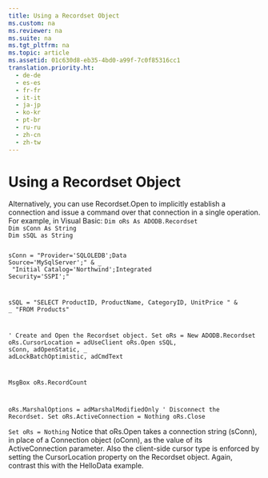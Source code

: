 ```yaml
---
title: Using a Recordset Object
ms.custom: na
ms.reviewer: na
ms.suite: na
ms.tgt_pltfrm: na
ms.topic: article
ms.assetid: 01c630d8-eb35-4bd0-a99f-7c0f85316cc1
translation.priority.ht: 
  - de-de
  - es-es
  - fr-fr
  - it-it
  - ja-jp
  - ko-kr
  - pt-br
  - ru-ru
  - zh-cn
  - zh-tw
---
```

# Using a Recordset Object
<?xml version="1.0" encoding="utf-8"?>
<developerReferenceWithoutSyntaxDocument xmlns="http://ddue.schemas.microsoft.com/authoring/2003/5" xmlns:xlink="http://www.w3.org/1999/xlink" xmlns:xsi="http://www.w3.org/2001/XMLSchema-instance" xsi:schemaLocation="http://ddue.schemas.microsoft.com/authoring/2003/5 http://dduestorage.blob.core.windows.net/ddueschema/developer.xsd">
  <introduction>
    <para>Alternatively, you can use <legacyBold>Recordset.Open</legacyBold> to implicitly establish a connection and issue a command over that connection in a single operation. For example, in Visual Basic:</para>
    <code>Dim oRs As ADODB.Recordset
Dim sConn As String
Dim sSQL as String

<codeFeaturedElement>sConn = "Provider='SQLOLEDB';Data Source='MySqlServer';" &amp; _</codeFeaturedElement>
<codeFeaturedElement>             "Initial Catalog='Northwind';Integrated Security='SSPI';"</codeFeaturedElement>

sSQL = "SELECT ProductID, ProductName, CategoryID, UnitPrice " &amp; _
             "FROM Products"

' Create and Open the Recordset object.
Set oRs = New ADODB.Recordset
oRs.CursorLocation = adUseClient
oRs.Open sSQL, <codeFeaturedElement>sConn</codeFeaturedElement>, adOpenStatic, _
               adLockBatchOptimistic, adCmdText
                      
MsgBox oRs.RecordCount
        
oRs.MarshalOptions = adMarshalModifiedOnly
' Disconnect the Recordset.
Set oRs.ActiveConnection = Nothing
oRs.Close        
Set oRs = Nothing</code>
    <para>Notice that <legacyBold>oRs.Open</legacyBold> takes a connection string (<legacyItalic>sConn</legacyItalic>), in place of a <legacyBold>Connection</legacyBold> object (<legacyItalic>oConn</legacyItalic>), as the value of its <legacyBold>ActiveConnection</legacyBold> parameter. Also the client-side cursor type is enforced by setting the <legacyBold>CursorLocation</legacyBold> property on the <legacyBold>Recordset</legacyBold> object. Again, contrast this with the <legacyBold>HelloData</legacyBold> example.</para>
  </introduction>
  <relatedTopics />
</developerReferenceWithoutSyntaxDocument>